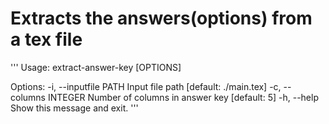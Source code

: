 # Extracts the answers(options) from a tex file
'''
Usage: extract-answer-key [OPTIONS]

Options:
  -i, --inputfile PATH   Input file path  [default: ./main.tex]
  -c, --columns INTEGER  Number of columns in answer key  [default: 5]
  -h, --help             Show this message and exit.
'''
